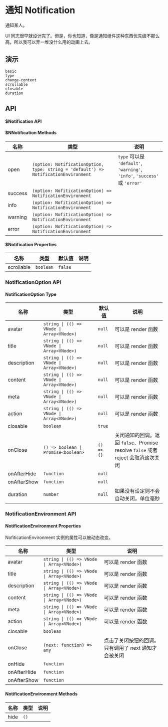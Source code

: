 # 通知 Notification
通知某人。

UI 同志很早就设计完了。但是，你也知道，像是通知组件这种东西优先级不那么高，所以我可以弄一堆没什么用的动画上去。
## 演示
```demo
basic
type
change-content
scrollable
closable
duration
```
## API
#### $Notification API
#### $NNotification Methods
|名称|类型|说明|
|-|-|-|
|open|`(option: NotificationOption, type: string = 'default') => NotificationEnvironment`|`type` 可以是 `'default'`, `'warning'`, `'info'`, `'success'` 或 `'error'`|
|success|`(option: NofiticationOption) => NotificationEnvironment`||
|info|`(option: NofiticationOption) => NotificationEnvironment`||
|warning|`(option: NofiticationOption) => NotificationEnvironment`||
|error|`(option: NofiticationOption) => NotificationEnvironment`||

#### $Notification Properties

|名称|类型|默认值|说明|
|-|-|-|-|
|scrollable|`boolean`|`false`||

### NotificationOption API
#### NotificationOption Type

|名称|类型|默认值|说明|
|-|-|-|-|
|avatar|`string \| (() => VNode \| Array<VNode>)`|`null`|可以是 render 函数|
|title|`string \| (() => VNode \| Array<VNode>)`|`null`|可以是 render 函数|
|description|`string \| (() => VNode \| Array<VNode>)`|`null`|可以是 render 函数|
|content|`string \| (() => VNode \| Array<VNode>)`|`null`|可以是 render 函数|
|meta|`string \| (() => VNode \| Array<VNode>)`|`null`|可以是 render 函数|
|action|`string \| (() => VNode \| Array<VNode>)`|`null`|可以是 render 函数|
|closable|`boolean`|`true`||
|onClose|`() => boolean \| Promise<boolean>`|`() => {}`|关闭通知的回调。返回 `false`、Promise resolve `false` 或者 reject 会取消这次关闭|
|onAfterHide|`function`|`null`||
|onAfterShow|`function`|`null`||
|duration|`number`|`null`|如果没有设定则不会自动关闭，单位毫秒|

### NotificationEnvironment API
#### NotificationEnvironment Properties
NofiticationEnvironment 实例的属性可以被动态改变。

|名称|类型|说明|
|-|-|-|
|avatar|`string \| (() => VNode \| Array<VNode>)`|可以是 render 函数|
|title|`string \| (() => VNode \| Array<VNode>)`|可以是 render 函数|
|description|`string \| (() => VNode \| Array<VNode>)`|可以是 render 函数|
|content|`string \| (() => VNode \| Array<VNode>)`|可以是 render 函数|
|meta|`string \| (() => VNode \| Array<VNode>)`|可以是 render 函数|
|action|`string \| (() => VNode \| Array<VNode>)`|可以是 render 函数|
|closable|`boolean`||
|onClose|`(next: function) => any`|点击了关闭按钮的回调。只有调用了 next 通知才会被关闭|
|onHide|`function`||
|onAfterHide|`function`||
|onAfterShow|`function`||

#### NotificationEnvironment Methods
|名称|类型|说明|
|-|-|-|
|hide|`()`||